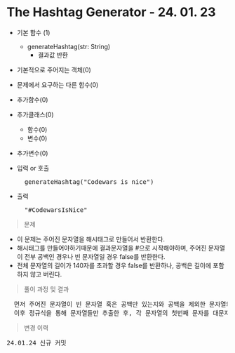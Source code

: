 # The Hashtag Generator - 24. 01. 23

- 기본 함수 (1)
  - generateHashtag(str: String)
    - 결과값 반환
- 기본적으로 주어지는 객체(0)
- 문제에서 요구하는 다른 함수(0)
- 추가함수(0)
- 추가클래스(0)
  - 함수(0)
  - 변수(0)
- 추가변수(0)

- 입력 or 호출
  <pre>
    generateHashtag("Codewars is nice")
  </pre>
 
- 출력
  <pre>
    "#CodewarsIsNice"
  </pre>

> 문제
  - 이 문제는 주어진 문자열을 해시태그로 만들어서 반환한다.
  - 해시태그를 만들어야하기때문에 결과문자열을 #으로 시작해야하며, 주어진 문자열이 전부 공백인 경우나 빈 문자열일 경우 false를 반환한다.
  - 전체 문자열의 길이가 140자를 초과할 경우 false를 반환하나, 공백은 길이에 포함하지 않고 버린다.

> 풀이 과정 및 결과
<pre>
  먼저 주어진 문자열이 빈 문자열 혹은 공백만 있는지와 공백을 제외한 문자열의 길이가 140자를 초과하는 지 먼저 체크하고 해당하면 false를 반환한다.
  이후 정규식을 통해 문자열들만 추출한 후, 각 문자열의 첫번째 문자를 대문자로 바꾼 후 제일 앞에 #을 붙이고 그 뒤에 위에서 구한 문자열들을 붙여서 결과값을 만든다.
</pre>

>변경 이력
<pre>
24.01.24 신규 커밋
</pre>